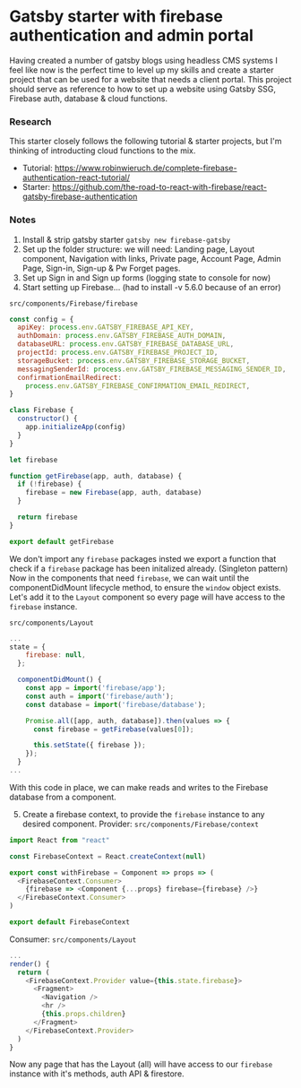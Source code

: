 # Gatsby starter with firebase authentication and admin portal

Having created a number of gatsby blogs using headless CMS systems I feel like now is the perfect time to level up my skills and create a starter project that can be used for a website that needs a client portal. This project should serve as reference to how to set up a website using Gatsby SSG, Firebase auth, database & cloud functions.

### Research

This starter closely follows the following tutorial & starter projects, but I'm thinking of introducting cloud functions to the mix.

- Tutorial: https://www.robinwieruch.de/complete-firebase-authentication-react-tutorial/
- Starter: https://github.com/the-road-to-react-with-firebase/react-gatsby-firebase-authentication

### Notes

1. Install & strip gatsby starter `gatsby new firebase-gatsby`
2. Set up the folder structure: we will need: Landing page, Layout component, Navigation with links, Private page, Account Page, Admin Page, Sign-in, Sign-up & Pw Forget pages.
3. Set up Sign in and Sign up forms (logging state to console for now)
4. Start setting up Firebase... (had to install -v 5.6.0 because of an error)

`src/components/Firebase/firebase`

```javascript
const config = {
  apiKey: process.env.GATSBY_FIREBASE_API_KEY,
  authDomain: process.env.GATSBY_FIREBASE_AUTH_DOMAIN,
  databaseURL: process.env.GATSBY_FIREBASE_DATABASE_URL,
  projectId: process.env.GATSBY_FIREBASE_PROJECT_ID,
  storageBucket: process.env.GATSBY_FIREBASE_STORAGE_BUCKET,
  messagingSenderId: process.env.GATSBY_FIREBASE_MESSAGING_SENDER_ID,
  confirmationEmailRedirect:
    process.env.GATSBY_FIREBASE_CONFIRMATION_EMAIL_REDIRECT,
}

class Firebase {
  constructor() {
    app.initializeApp(config)
  }
}

let firebase

function getFirebase(app, auth, database) {
  if (!firebase) {
    firebase = new Firebase(app, auth, database)
  }

  return firebase
}

export default getFirebase
```

We don't import any `firebase` packages insted we export a function that check if a `firebase` package has been initalized already. (Singleton pattern)
Now in the components that need `firebase`, we can wait until the componentDidMount lifecycle method, to ensure the `window` object exists.
Let's add it to the `Layout` component so every page will have access to the `firebase` instance.

`src/components/Layout`

```javascript
...
state = {
    firebase: null,
  };

  componentDidMount() {
    const app = import('firebase/app');
    const auth = import('firebase/auth');
    const database = import('firebase/database');

    Promise.all([app, auth, database]).then(values => {
      const firebase = getFirebase(values[0]);

      this.setState({ firebase });
    });
  }
...
```

With this code in place, we can make reads and writes to the Firebase database from a component.

5. Create a firebase context, to provide the `firebase` instance to any desired component.
   Provider: `src/components/Firebase/context`

```javascript
import React from "react"

const FirebaseContext = React.createContext(null)

export const withFirebase = Component => props => (
  <FirebaseContext.Consumer>
    {firebase => <Component {...props} firebase={firebase} />}
  </FirebaseContext.Consumer>
)

export default FirebaseContext
```

Consumer: `src/components/Layout`

```javascript
...
render() {
  return (
    <FirebaseContext.Provider value={this.state.firebase}>
      <Fragment>
        <Navigation />
        <hr />
        {this.props.children}
      </Fragment>
    </FirebaseContext.Provider>
  )
}
```
Now any page that has the Layout (all) will have access to our `firebase` instance with it's methods, auth API & firestore.